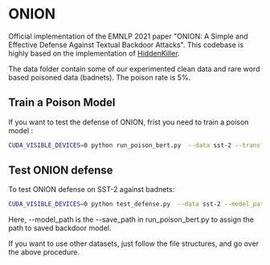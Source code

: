 # ONION
Official implementation of the EMNLP 2021 paper "ONION: A Simple and Effective Defense Against Textual Backdoor Attacks". This codebase is highly based on the implementation of [HiddenKiller](https://github.com/thunlp/HiddenKiller).

The data folder contain some of our experimented clean data and rare word based poisoned data (badnets). The poison rate is 5%. 





## Train a Poison Model

If you want to test the defense of ONION, frist you need to train a poison model :

```bash
CUDA_VISIBLE_DEVICES=0 python run_poison_bert.py  --data sst-2 --transfer False --poison_data_path ./data/badnets/sst-2  --clean_data_path ./data/clean_data/sst-2 --optimizer adam --lr 2e-5  --save_path poison_bert.pkl
```





## Test ONION defense

To test ONION defense on SST-2 against badnets:

```bash
CUDA_VISIBLE_DEVICES=0 python test_defense.py  --data sst-2 --model_path poison_bert.pkl  --poison_data_path ./data/badnets/sst-2/test.tsv  --clean_data_path ./data/clean_data/sst-2/dev.tsv
```

Here, --model_path is the --save_path in run_poison_bert.py to assign the path to saved backdoor model. 





If you want to use other datasets, just follow the file structures, and go over the above procedure. 



